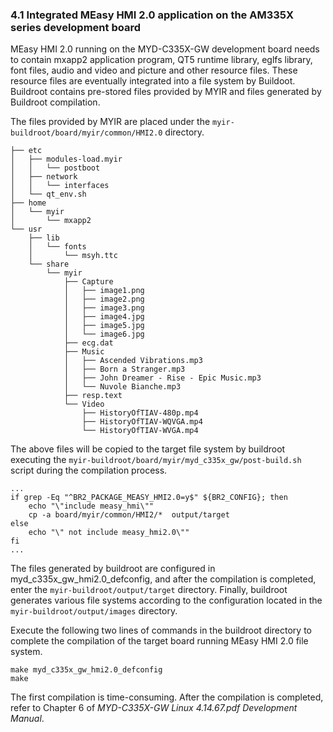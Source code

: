 ### 4.1 Integrated MEasy HMI 2.0 application on the AM335X series development board

MEasy HMI 2.0 running on the MYD-C335X-GW development board needs to contain mxapp2 application program, QT5 runtime library, eglfs library, font files, audio and video and picture and other resource files. These resource files are eventually integrated into a file system by Buildoot. Buildroot contains pre-stored files provided by MYIR and files generated by Buildroot compilation.

The files provided by MYIR are placed under the `myir-buildroot/board/myir/common/HMI2.0` directory.
```
├── etc
│   ├── modules-load.myir
│   │   └── postboot
│   ├── network
│   │   └── interfaces
│   └── qt_env.sh
├── home
│   └── myir
│       └── mxapp2
└── usr
    ├── lib
    │   └── fonts
    │       └── msyh.ttc
    └── share
        └── myir
            ├── Capture
            │   ├── image1.png
            │   ├── image2.png
            │   ├── image3.png
            │   ├── image4.jpg
            │   ├── image5.jpg
            │   └── image6.jpg
            ├── ecg.dat
            ├── Music
            │   ├── Ascended Vibrations.mp3
            │   ├── Born a Stranger.mp3
            │   ├── John Dreamer - Rise - Epic Music.mp3
            │   └── Nuvole Bianche.mp3
            ├── resp.text
            └── Video
                ├── HistoryOfTIAV-480p.mp4
                ├── HistoryOfTIAV-WQVGA.mp4
                └── HistoryOfTIAV-WVGA.mp4

```

The above files will be copied to the target file system by buildroot executing the `myir-buildroot/board/myir/myd_c335x_gw/post-build.sh` script during the compilation process.

```
...
if grep -Eq "^BR2_PACKAGE_MEASY_HMI2.0=y$" ${BR2_CONFIG}; then
    echo "\"include measy_hmi\""
	cp -a board/myir/common/HMI2/*  output/target
else
    echo "\" not include measy_hmi2.0\""
fi
...
```

The files generated by buildroot are configured in myd_c335x_gw_hmi2.0_defconfig, and after the compilation is completed, enter the `myir-buildroot/output/target` directory. Finally, buildroot generates various file systems according to the configuration located in the `myir-buildroot/output/images` directory.

Execute the following two lines of commands in the buildroot directory to complete the compilation of the target board running MEasy HMI 2.0 file system.
```
make myd_c335x_gw_hmi2.0_defconfig
make
```

The first compilation is time-consuming. After the compilation is completed, refer to Chapter 6 of _MYD-C335X-GW Linux 4.14.67.pdf Development Manual_.
